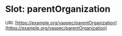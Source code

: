 # Slot: parentOrganization

URI: [https://example.org/vaspec/parentOrganization](https://example.org/vaspec/parentOrganization)